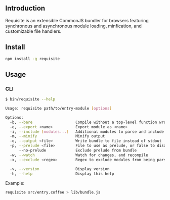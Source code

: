 ## Introduction

Requisite is an extensible CommonJS bundler for browsers featuring synchronous and
asynchronous module loading, minfication, and customizable file handlers.

## Install
```bash
npm install -g requisite
```

## Usage
### CLI
```bash
$ bin/requisite --help

Usage: requisite path/to/entry-module [options]

Options:
  -b, --bare                   Compile without a top-level function wrapper
  -e, --export <name>          Export module as <name>
  -i, --include [modules...]   Additional modules to parse and include
  -m, --minify                 Minify output
  -o, --output <file>          Write bundle to file instead of stdout
  -p, --prelude <file>         File to use as prelude, or false to disable
      --no-prelude             Exclude prelude from bundle
  -w, --watch                  Watch for changes, and recompile
  -x, --exclude <regex>        Regex to exclude modules from being parsed

  -v, --version                Display version
  -h, --help                   Display this help
```

Example:
```bash
requisite src/entry.coffee > lib/bundle.js
```
